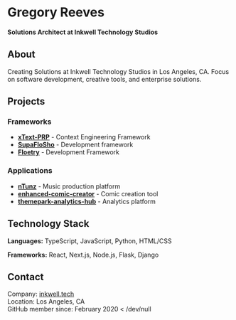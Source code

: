 # Gregory Reeves

**Solutions Architect at Inkwell Technology Studios**

## About

Creating Solutions at Inkwell Technology Studios in Los Angeles, CA. Focus on software development, creative tools, and enterprise solutions.

## Projects

### Frameworks
- **[xText-PRP](https://github.com/a2thalex/xText-PRP)** - Context Engineering Framework
- **[SupaFloSho](https://github.com/a2thalex/SupaFloSho)** - Development framework
- **[Floetry](https://github.com/a2thalex/Floetry)** - Development Framework

### Applications
- **[nTunz](https://github.com/a2thalex/nTunz)** - Music production platform
- **[enhanced-comic-creator](https://github.com/a2thalex/enhanced-comic-creator)** - Comic creation tool
- **[themepark-analytics-hub](https://github.com/a2thalex/themepark-analytics-hub)** - Analytics platform

## Technology Stack

**Languages:** TypeScript, JavaScript, Python, HTML/CSS

**Frameworks:** React, Next.js, Node.js, Flask, Django

## Contact

Company: [inkwell.tech](https://inkwell.tech)  
Location: Los Angeles, CA  
GitHub member since: February 2020 < /dev/null
